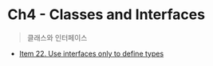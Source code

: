 # Ch4 - Classes and Interfaces
> 클래스와 인터페이스 

- [Item 22. Use interfaces only to define types](https://kodakyung.github.io/2019/01/18/old-post-EffectiveJava-2019-01-18-Java-Use-interfaces-only-to-define-types/)
